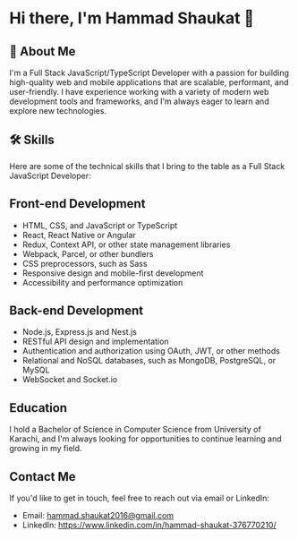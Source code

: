 
# Hi there, I'm Hammad Shaukat 👋


## 🚀 About Me
I'm a Full Stack JavaScript/TypeScript Developer with a passion for building high-quality web and mobile applications that are scalable, performant, and user-friendly. I have experience working with a variety of modern web development tools and frameworks, and I'm always eager to learn and explore new technologies.

## 🛠 Skills
Here are some of the technical skills that I bring to the table as a Full Stack JavaScript Developer:



## Front-end Development

- HTML, CSS, and JavaScript or TypeScript
- React, React Native or Angular
- Redux, Context API, or other state management libraries
- Webpack, Parcel, or other bundlers
- CSS preprocessors, such as Sass 
- Responsive design and mobile-first development
- Accessibility and performance optimization


## Back-end Development

- Node.js, Express.js and Nest.js
- RESTful API design and implementation
- Authentication and authorization using OAuth, JWT, or other methods
- Relational and NoSQL databases, such as MongoDB, PostgreSQL, or MySQL
- WebSocket and Socket.io
## Education

I hold a Bachelor of Science in Computer Science from University of Karachi, and I'm always looking for opportunities to continue learning and growing in my field.


## Contact Me

If you'd like to get in touch, feel free to reach out via email or LinkedIn:

- Email: hammad.shaukat2016@gmail.com
- LinkedIn: https://www.linkedin.com/in/hammad-shaukat-376770210/


